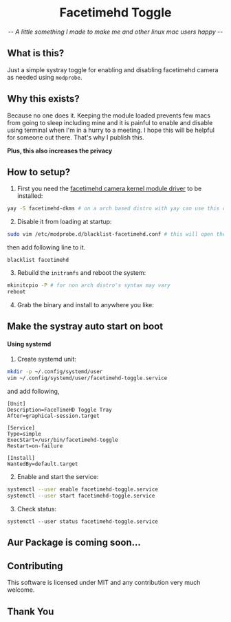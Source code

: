 <div align="center">

# Facetimehd Toggle

-- *A little something I made to make me and other linux mac users happy* --

</div>

## What is this?

Just a simple systray toggle for enabling and disabling facetimehd camera as needed using `modprobe`.

## Why this exists?

Because no one does it. Keeping the module loaded prevents few macs from going to sleep including mine and it is painful to enable and disable using terminal when I'm in a hurry to a meeting. I hope this will be helpful for someone out there. That's why I publish this.

**Plus, this also increases the privacy**

## How to setup?

1. First you need the [facetimehd camera kernel module driver](https://github.com/patjak/facetimehd) to be installed:

```bash
yay -S facetimehd-dkms # on a arch based distro with yay can use this command
```

2. Disable it from loading at startup:

```bash
sudo vim /etc/modprobe.d/blacklist-facetimehd.conf # this will open the file with vim
```

then add following line to it.

```
blacklist facetimehd
```

3. Rebuild the `initramfs` and reboot the system:

```bash
mkinitcpio -P # for non arch distro's syntax may vary
reboot
```

4. Grab the binary and install to anywhere you like:

## Make the systray auto start on boot

#### Using systemd

1. Create systemd unit:

```bash
mkdir -p ~/.config/systemd/user
vim ~/.config/systemd/user/facetimehd-toggle.service
```

and add following,
```
[Unit]
Description=FaceTimeHD Toggle Tray
After=graphical-session.target

[Service]
Type=simple
ExecStart=/usr/bin/facetimehd-toggle
Restart=on-failure

[Install]
WantedBy=default.target
```

2. Enable and start the service:

```bash
systemctl --user enable facetimehd-toggle.service
systemctl --user start facetimehd-toggle.service
```

3. Check status:

```
systemctl --user status facetimehd-toggle.service
```

## Aur Package is coming soon...

## Contributing

This software is licensed under MIT and any contribution very much welcome. 

## Thank You
